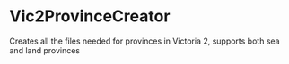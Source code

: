 # Vic2ProvinceCreator
Creates all the files needed for provinces in Victoria 2, supports both sea and land provinces
